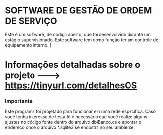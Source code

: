 # SOFTWARE DE GESTÃO DE ORDEM DE SERVIÇO
 Este é um software, de código aberto, que foi desenvolvido durante um estágio supervisionado. Este software tem como função ter um controle de equipamento interno. ]

# Informações detalhadas sobre o projeto ---> https://tinyurl.com/detalhesOS
 

### Importante ###
 Este programa foi projetado para funcionar em uma rede especifica. Caso você tenha interesse de testa-ló é necessário que você realize alguns ajustes no código fonte dentro do arquivo db/Banco.cs e apontar o endereço onde o arquivo *.sqlite3 se encostra no seu ambiente.
    
